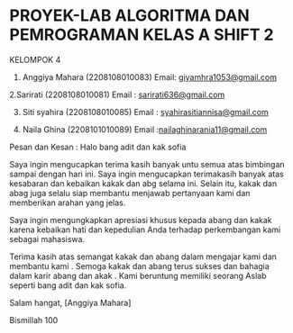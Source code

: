 # PROYEK-LAB ALGORITMA DAN PEMROGRAMAN KELAS A SHIFT 2

KELOMPOK 4
1. Anggiya Mahara (2208108010083)
Email: giyamhra1053@gmail.com

2.Sarirati (2208108010081)
Email : sarirati636@gmail.com

3. Siti syahira (2208108010085)
Email : syahirasitiannisa@gmail.com

4. Naila Ghina (2208101010089)
Email :nailaghinarania11@gmail.com

Pesan dan Kesan :
Halo bang adit dan kak sofia

Saya ingin mengucapkan terima kasih banyak untu semua atas bimbingan sampai dengan hari ini. Saya ingin mengucapkan terimakasih banyak atas kesabaran dan kebaikan kakak dan abg selama ini. Selain itu, kakak dan abag juga selalu siap membantu menjawab pertanyaan kami dan memberikan arahan yang jelas.

Saya ingin mengungkapkan apresiasi khusus kepada abang dan kakak karena kebaikan hati dan kepedulian Anda terhadap perkembangan kami sebagai mahasiswa. 

Terima kasih atas semangat kakak dan abang dalam mengajar kami dan membantu kami . Semoga kakak dan abang terus sukses dan bahagia dalam karir abang dan akak . Kami beruntung memiliki seorang Aslab seperti bang adit dan kak sofia.

Salam hangat,
[Anggiya Mahara]

Bismillah 100

